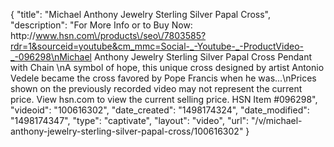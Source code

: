 {
    "title": "Michael Anthony Jewelry Sterling Silver Papal Cross",
    "description": "For More Info or to Buy Now: http:\/\/www.hsn.com\/products\/seo\/7803585?rdr=1&sourceid=youtube&cm_mmc=Social-_-Youtube-_-ProductVideo-_-096298\nMichael Anthony Jewelry Sterling Silver Papal Cross Pendant with Chain \nA symbol of hope, this unique cross designed by artist Antonio Vedele became the cross favored by Pope Francis when he was...\nPrices shown on the previously recorded video may not represent the current price.  View hsn.com to view the current selling price. HSN Item #096298",
    "videoid": "100616302",
    "date_created": "1498174324",
    "date_modified": "1498174347",
    "type": "captivate",
    "layout": "video",
    "url": "\/v\/michael-anthony-jewelry-sterling-silver-papal-cross\/100616302"
}
